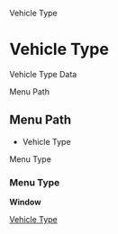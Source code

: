 
Vehicle Type
# Vehicle Type


Vehicle Type Data

Menu Path
## Menu Path



- Vehicle Type

Menu Type
### Menu Type

**Window**


[Vehicle Type](../../functional-guide/window/window-vehicle-type.md)